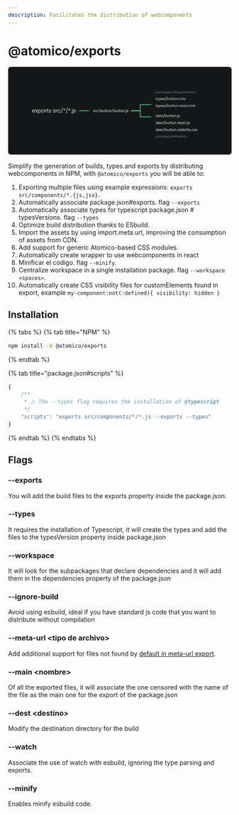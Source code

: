 ```yaml
---
description: Facilitates the distribution of webcomponents
---
```


# @atomico/exports

![](../../.gitbook/assets/grupo-2.png)

Simplify the generation of builds, types and exports by distributing webcomponents in NPM, with `@atomico/exports` you will be able to:

1. Exporting multiple files using example expressions: `exports src/components/*.{js,jsx}`.
2. Automatically associate package.json#exports. flag `--exports`
3. Automatically associate types for typescript package.json # typesVersions. flag `--types`
4. Optimize build distribution thanks to ESbuild.
5. Import the assets by using import.meta.url,  improving the consumption of assets from CDN.
6. Add support for generic Atomico-based CSS modules.
7. Automatically create wrapper to use webcomponents in react
8. Minificar el código. flag `--minify`.
9. Centralize workspace in a single installation package. flag `--workspace <spaces>`.
10. Automatically create CSS visibility files for customElements found in export, example `my-component:not(:defined){ visibility: hidden }`

## Installation

{% tabs %}
{% tab title="NPM" %}
```bash
npm install -D @atomico/exports
```
{% endtab %}

{% tab title="package.json#scripts" %}
```javascript
{
    /**
     * ⚠️ The --types flag requires the installation of @typescript
     */
    "scripts": "exports src/components/*/*.js --exports --types"
}
```
{% endtab %}
{% endtabs %}

## Flags

### --exports

You will add the build files to the exports property inside the package.json.

### --types

It requires the installation of Typescript, it will create the types and add the files to the typesVersion property inside package.json

### --workspace

It will look for the subpackages that declare dependencies and it will add them in the dependencies property of the package.json

### --ignore-build

Avoid using esbuild, ideal if you have standard js code that you want to distribute without compilation

### --meta-url \<tipo de archivo>

Add additional support for files not found by [default in meta-url export](https://github.com/atomicojs/exports/blob/master/src/module.js#L23-L42).

### --main \<nombre>

Of all the exported files, it will associate the one censored with the name of the file as the main one for the export of the package.json

### --dest \<destino>

Modify the destination directory for the build

### --watch

Associate the use of watch with esbuild, ignoring the type parsing and exports.

### --minify

Enables minify esbuild code.
